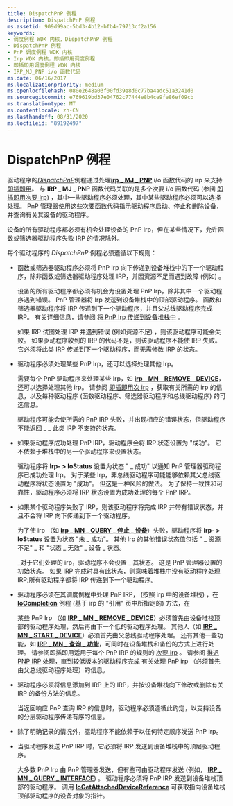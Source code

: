 ```yaml
---
title: DispatchPnP 例程
description: DispatchPnP 例程
ms.assetid: 909d99ac-5bd3-4b12-bfb4-79713cf2a156
keywords:
- 调度例程 WDK 内核，DispatchPnP 例程
- DispatchPnP 例程
- PnP 调度例程 WDK 内核
- Irp WDK 内核，即插即用调度例程
- 即插即用调度例程 WDK 内核
- IRP_MJ_PNP i/o 函数代码
ms.date: 06/16/2017
ms.localizationpriority: medium
ms.openlocfilehash: 080e2648a03f00fd39e8d0c77ba4adc51a3241d0
ms.sourcegitcommit: e769619bd37e04762c77444e8b4ce9fe86ef09cb
ms.translationtype: MT
ms.contentlocale: zh-CN
ms.lasthandoff: 08/31/2020
ms.locfileid: "89192497"
---
```

# <a name="dispatchpnp-routines"></a>DispatchPnP 例程





驱动程序的[*DispatchPnP*](/windows-hardware/drivers/ddi/wdm/nc-wdm-driver_dispatch)例程通过处理[**irp \_ MJ \_ PNP**](./irp-mj-pnp.md) i/o 函数代码的 irp 来支持[即插即用](implementing-plug-and-play.md)。 与 **IRP \_ MJ \_ PNP** 函数代码关联的是多个次要 i/o 函数代码 (参阅 [即插即用次要 irp](./plug-and-play-minor-irps.md)) ，其中一些驱动程序必须处理，其中某些驱动程序必须可以选择处理。 PnP 管理器使用这些次要函数代码指示驱动程序启动、停止和删除设备，并查询有关其设备的驱动程序。

设备的所有驱动程序都必须有机会处理设备的 PnP Irp，但在某些情况下，允许函数或筛选器驱动程序失败 IRP 的情况除外。

每个驱动程序的 *DispatchPnP* 例程必须遵循以下规则：

-   函数或筛选器驱动程序必须将 PnP Irp 向下传递到设备堆栈中的下一个驱动程序，除非函数或筛选器驱动程序处理 IRP，并因资源不足而遇到故障 (例如) 。

    设备的所有驱动程序都必须有机会为设备处理 PnP Irp，除非其中一个驱动程序遇到错误。 PnP 管理器将 Irp 发送到设备堆栈中的顶部驱动程序。 函数和筛选器驱动程序将 IRP 传递到下一个驱动程序，并且父总线驱动程序完成 IRP。 有关详细信息，请参阅 [将 PnP Irp 传递到设备堆栈中](passing-pnp-irps-down-the-device-stack.md) 。

    如果 IRP 试图处理 IRP 并遇到错误 (例如资源不足) ，则该驱动程序可能会失败。 如果驱动程序收到的 IRP 的代码不是，则该驱动程序不能使 IRP 失败。 它必须将此类 IRP 传递到下一个驱动程序，而无需修改 IRP 的状态。

-   驱动程序必须处理某些 PnP Irp，还可以选择处理其他 Irp。

    需要每个 PnP 驱动程序来处理某些 Irp，如 [**irp \_ MN \_ REMOVE \_ DEVICE**](./irp-mn-remove-device.md)，还可以选择处理其他 irp。 请参阅 [即插即用次 irp](./plug-and-play-minor-irps.md) ，获取有关所需的 irp 的信息，以及每种驱动程序 (函数驱动程序、筛选器驱动程序和总线驱动程序) 的可选信息。

    驱动程序可能会使所需的 PnP IRP 失败，并出现相应的错误状态，但驱动程序不能返回 \_ \_ 此类 IRP 不支持的状态。

-   如果驱动程序成功处理 PnP IRP，驱动程序会将 IRP 状态设置为 "成功"。 它不依赖于堆栈中的另一个驱动程序来设置状态。

    驱动程序将 **Irp- &gt; IoStatus** 设置为状态 " \_ 成功" 以通知 PnP 管理器驱动程序已成功处理 Irp。 对于某些 Irp，非总线驱动程序可能能够依赖其父总线驱动程序将状态设置为 "成功"。 但这是一种风险的做法。 为了保持一致性和可靠性，驱动程序必须将 IRP 状态设置为成功处理的每个 PnP IRP。

-   如果某个驱动程序失败了 IRP，则该驱动程序将完成 IRP 并带有错误状态，并且不会将 IRP 向下传递到下一个驱动程序。

    为了使 irp （如 [**irp \_ MN \_ QUERY \_ 停止 \_ 设备**](./irp-mn-query-stop-device.md)）失败，驱动程序将 **irp- &gt; IoStatus** 设置为状态 "未 \_ 成功"。 其他 Irp 的其他错误状态值包括 " \_ 资源不足" \_ 和 "状态 \_ 无效" \_ 设备 \_ 状态。

    \_对于它们处理的 irp，驱动程序不会设置 \_ 其状态。 这是 PnP 管理器设置的初始状态。 如果 IRP 完成时具有此状态，则意味着堆栈中没有驱动程序处理 IRP;所有驱动程序都将 IRP 传递到下一个驱动程序。

-   驱动程序必须在其调度例程中处理 PnP IRP， (按照 irp 中的设备堆栈) ，在 [**IoCompletion**](/windows-hardware/drivers/ddi/wdm/nc-wdm-io_completion_routine) 例程 (基于 irp 的 "引用" 页中所指定的) 方法，在

    某些 PnP Irp （如 [**IRP \_ MN \_ REMOVE \_ DEVICE**](./irp-mn-remove-device.md)）必须首先由设备堆栈顶部的驱动程序处理，然后再由下一个低的驱动程序处理。 其他人（如 [**IRP \_ MN \_ START \_ DEVICE**](./irp-mn-start-device.md)）必须首先由父总线驱动程序处理。 还有其他一些功能，如 [**IRP \_ MN \_ 查询 \_ 功能**](./irp-mn-query-capabilities.md)，可同时在设备堆栈和备份的方式上进行处理。 请参阅即插即用适用于每个 PnP IRP 的规则的 [次要 irp](./plug-and-play-minor-irps.md) 。 请参阅 [推迟 PNP IRP 处理，直到较低版本的驱动程序完成](postponing-pnp-irp-processing-until-lower-drivers-finish.md) 有关处理 PnP irp （必须首先由父总线驱动程序处理）的信息。

-   驱动程序必须将信息添加到 IRP 上的 IRP，并按设备堆栈向下修改或删除有关 IRP 的备份方法的信息。

    当返回响应 PnP 查询 IRP 的信息时，驱动程序必须遵循此约定，以支持设备的分层驱动程序传递有序的信息。

-   除了明确记录的情况外，驱动程序不能依赖于以任何特定顺序发送 PnP Irp。

-   当驱动程序发送 PnP IRP 时，它必须将 IRP 发送到设备堆栈中的顶层驱动程序。

    大多数 PnP Irp 由 PnP 管理器发送，但有些可由驱动程序发送 (例如， [**IRP \_ MN \_ QUERY \_ INTERFACE**](./irp-mn-query-interface.md)) 。 驱动程序必须将 PnP IRP 发送到设备堆栈顶部的驱动程序。 调用 [**IoGetAttachedDeviceReference**](/windows-hardware/drivers/ddi/ntifs/nf-ntifs-iogetattacheddevicereference) 可获取指向设备堆栈顶部驱动程序的设备对象的指针。


 

